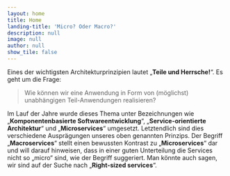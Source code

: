 ```yaml
---
layout: home
title: Home
landing-title: 'Micro? Oder Macro?'
description: null
image: null
author: null
show_tile: false
---
```


Eines der wichtigsten Architekturprinzipien lautet „<strong>Teile und Herrsche!</strong>“. Es geht um die Frage:
<blockquote>Wie können wir eine Anwendung in Form von (möglichst) unabhängigen Teil-Anwendungen realisieren?</blockquote>
Im Lauf der Jahre wurde dieses Thema unter Bezeichnungen wie „<strong>Komponentenbasierte Softwareentwicklung</strong>“, „<strong>Service-orientierte Architektur</strong>“ und „<strong>Microservices</strong>“
umgesetzt. Letztendlich sind dies verschiedene Ausprägungen unseres oben genannten Prinzips. Der Begriff
„<strong>Macroservices</strong>“ stellt einen bewussten Kontrast zu „<strong>Microservices</strong>“ dar und will darauf hinweisen, dass in einer guten
Unterteilung die Services nicht so „micro“ sind, wie der Begriff suggeriert. Man könnte auch sagen, wir sind auf der
Suche nach „<strong>Right-sized services</strong>“.
